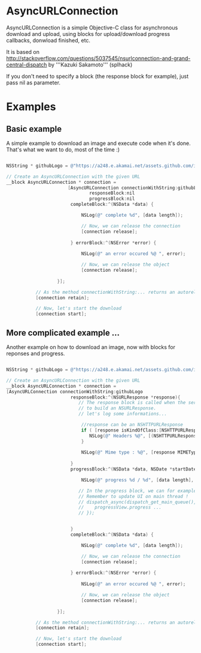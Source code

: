AsyncURLConnection
==================

AsyncURLConnection is a simple Objective-C class for asynchronous download and upload, using blocks for upload/download progress callbacks, donwload finished, etc.

It is based on http://stackoverflow.com/questions/5037545/nsurlconnection-and-grand-central-dispatch by '''Kazuki Sakamoto'''  (splhack)


If you don't need to specify a block (the response block for example), just pass nil as parameter.


# Examples



## Basic example

A simple example to download an image and execute code when it's done. That's what we want to do, most of the time :)

```ObjectiveC

NSString * githubLogo = @"https://a248.e.akamai.net/assets.github.com/images/modules/about_page/github_logo.png?1310086001";

// Create an AsyncURLConnection with the given URL
__block AsyncURLConnection * connection = 
                       [AsyncURLConnection connectionWithString:githubLogo
							   responseBlock:nil
		                       progressBlock:nil
                        completeBlock:^(NSData *data) {

                            NSLog(@" complete %d", [data length]);

                            // Now, we can release the connection
                            [connection release];
                        
                        } errorBlock:^(NSError *error) {
                            
                            NSLog(@" an error occured %@ ", error);

                            // Now, we can release the object                                                         
                            [connection release];
                        
                   }];

           // As the method connectionWithString:... returns an autoreleased object, we retain it before leaving the function...
           [connection retain];

           // Now, let's start the download
           [connection start];

```


## More complicated example ...

Another example on how to download an image, now with blocks for reponses and progress.

```ObjectiveC

NSString * githubLogo = @"https://a248.e.akamai.net/assets.github.com/images/modules/about_page/github_logo.png?1310086001";

// Create an AsyncURLConnection with the given URL
__block AsyncURLConnection * connection = 
[AsyncURLConnection connectionWithString:githubLogo
                       	responseBlock:^(NSURLResponse *response){
                           // The response block is called when the server sent enough data (e.g Mime Type) 
                           // to build an NSURLResponse.
                           // let's log some informations...

                            //response can be an NSHTTPURLResponse
                            if ( [response isKindOfClass:[NSHTTPURLResponse class]] ){
                               NSLog(@" Headers %@", [(NSHTTPURLResponse*)response allHeaderFields] );
                            }
                            
                            NSLog(@" Mime type : %@", [response MIMEType]);
                        
                        }
                        progressBlock:^(NSData *data, NSDate *startDate, NSUInteger totalSize){

                            NSLog(@" progress %d / %d", [data length], totalSize);

                           // In the progress block, we can for example update a UIProgressView.
                           // Remember to update UI on main thread !
                           // dispatch_async(dispatch_get_main_queue(), ^{
                           //    progressView.progress ...
                           // });


                        }
                        completeBlock:^(NSData *data) {

                            NSLog(@" complete %d", [data length]);

                            // Now, we can release the connection
                            [connection release];
                        
                        } errorBlock:^(NSError *error) {
                            
                            NSLog(@" an error occured %@ ", error);

                            // Now, we can release the object                                                         
                            [connection release];
                        
                   }];

           // As the method connectionWithString:... returns an autoreleased object, we retain it before leaving the function...
           [connection retain];

           // Now, let's start the download
           [connection start];

```
